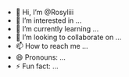 - 👋 Hi, I’m @Rosyliii
- 👀 I’m interested in ...
- 🌱 I’m currently learning ...
- 💞️ I’m looking to collaborate on ...
- 📫 How to reach me ...
- 😄 Pronouns: ...
- ⚡ Fun fact: ...

<!---
Rosyliii/Rosyliii is a ✨ special ✨ repository because its `README.md` (this file) appears on your GitHub profile.
You can click the Preview link to take a look at your changes.
--->
